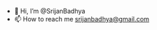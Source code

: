 - 👋 Hi, I’m @SrijanBadhya
- 📫 How to reach me srijanbadhya@gmail.com

<!---
SrijanBadhya/SrijanBadhya is a ✨ special ✨ repository because its `README.md` (this file) appears on your GitHub profile.
You can click the Preview link to take a look at your changes.
--->

